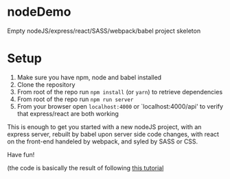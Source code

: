 # nodeDemo
Empty nodeJS/express/react/SASS/webpack/babel project skeleton

# Setup

1. Make sure you have npm, node and babel installed
2. Clone the repository
3. From root of the repo run `npm install`  (or `yarn`) to retrieve dependencies
4. From root of the repo run `npm run server`
5. From your browser open `localhost:4000` or `localhost:4000/api' to verify that express/react are both working

This is enough to get you started with a new nodeJS project, with an express server, rebuilt by babel upon server side code changes,
with react on the front-end handeled by webpack, and syled by SASS or CSS. 

Have fun!

(the code is basically the result of following [this tutorial](https://dev.to/aurelkurtula/setting-up-a-minimal-node-environment-with-webpack-and-babel--1j04?utm_source=mybridge&utm_medium=blog&utm_campaign=read_more)
